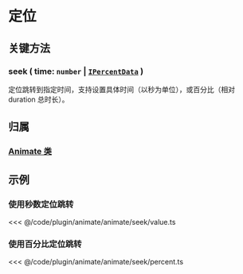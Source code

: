 <script setup>
import Case from '/component/Case.vue'
</script>

# 定位

## 关键方法

### seek ( time: `number` | [`IPercentData`](/api/interfaces/IPercentData.md) )

定位跳转到指定时间，支持设置具体时间（以秒为单位），或百分比（相对 duration 总时长）。

## 归属

### [Animate 类](/plugin/in/animate/index.md)

## 示例

### 使用秒数定位跳转

<<< @/code/plugin/animate/animate/seek/value.ts

### 使用百分比定位跳转

<<< @/code/plugin/animate/animate/seek/percent.ts
